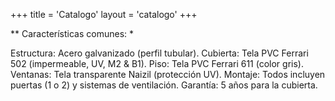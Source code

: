 +++
title = 'Catalogo'
layout = 'catalogo'
+++

** Características comunes: *

Estructura: Acero galvanizado (perfil tubular).
Cubierta: Tela PVC Ferrari 502 (impermeable, UV, M2 & B1).
Piso: Tela PVC Ferrari 611 (color gris).
Ventanas: Tela transparente Naizil (protección UV).
Montaje: Todos incluyen puertas (1 o 2) y sistemas de ventilación.
Garantía: 5 años para la cubierta.